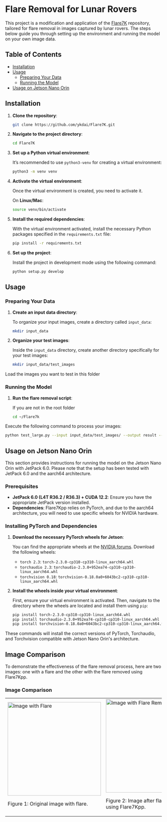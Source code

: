 # Flare Removal for Lunar Rovers

This project is a modification and application of the [Flare7K](https://github.com/ykdai/Flare7K.git) repository, tailored for flare removal in images captured by lunar rovers. The steps below guide you through setting up the environment and running the model on your own image data.

## Table of Contents

- [Installation](#installation)
- [Usage](#usage)
  - [Preparing Your Data](#preparing-your-data)
  - [Running the Model](#running-the-model)
- [Usage on Jetson Nano Orin](#usage-on-jetson-nano-orin)

## Installation

1. **Clone the repository**:

   ```bash
   git clone https://github.com/ykdai/Flare7K.git
2. **Navigate to the project directory**:

   ```bash
   cd Flare7K
3. **Set up a Python virtual environment**:

   It’s recommended to use `python3-venv` for creating a virtual environment:

   ```bash
   python3 -m venv venv

4. **Activate the virtual environment**:

   Once the virtual environment is created, you need to activate it.

   On **Linux/Mac**:

   ```bash
   source venv/bin/activate
5. **Install the required dependencies**:

   With the virtual environment activated, install the necessary Python packages specified in the `requirements.txt` file:

   ```bash
   pip install -r requirements.txt

6. **Set up the project**:

   Install the project in development mode using the following command:

   ```bash
   python setup.py develop
## Usage

### Preparing Your Data

1. **Create an input data directory**:

   To organize your input images, create a directory called `input_data`:

   ```bash
   mkdir input_data


2. **Organize your test images**:

   Inside the `input_data` directory, create another directory specifically for your test images:

   ```bash
   mkdir input_data/test_images

  Load the images you want to test in this folder


### Running the Model

1. **Run the flare removal script**:

   If you are not in the root folder
   ```bash
   cd ~/Flare7k

  Execute the following command to process your images:

   ```bash
   python test_large.py --input input_data/test_images/ --output result --model_path experiments/net_g_last.pth --flare7kpp
  ```   


## Usage on Jetson Nano Orin

This section provides instructions for running the model on the Jetson Nano Orin with JetPack 6.0. Please note that the setup has been tested with JetPack 6.0 and the aarch64 architecture.

### Prerequisites

- **JetPack 6.0 (L4T R36.2 / R36.3) + CUDA 12.2**: Ensure you have the appropriate JetPack version installed.
- **Dependencies**: Flare7Kpp relies on PyTorch, and due to the aarch64 architecture, you will need to use specific wheels for NVIDIA hardware.

### Installing PyTorch and Dependencies

1. **Download the necessary PyTorch wheels for Jetson**:

   You can find the appropriate wheels at the [NVIDIA forums](https://forums.developer.nvidia.com/t/pytorch-for-jetson/72048). Download the following wheels:

   - `torch 2.3`: `torch-2.3.0-cp310-cp310-linux_aarch64.whl`
   - `torchaudio 2.3`: `torchaudio-2.3.0+952ea74-cp310-cp310-linux_aarch64.whl`
   - `torchvision 0.18`: `torchvision-0.18.0a0+6043bc2-cp310-cp310-linux_aarch64.whl`

2. **Install the wheels inside your virtual environment**:

   First, ensure your virtual environment is activated. Then, navigate to the directory where the wheels are located and install them using `pip`:

   ```bash
   pip install torch-2.3.0-cp310-cp310-linux_aarch64.whl
   pip install torchaudio-2.3.0+952ea74-cp310-cp310-linux_aarch64.whl
   pip install torchvision-0.18.0a0+6043bc2-cp310-cp310-linux_aarch64.whl

These commands will install the correct versions of PyTorch, Torchaudio, and Torchvision compatible with Jetson Nano Orin's architecture.

## Image Comparison

To demonstrate the effectiveness of the flare removal process, here are two images: one with a flare and the other with the flare removed using Flare7Kpp.

### Image Comparison

<table>
<tr>
<td>
    <img src="[lunalab1.jpg](https://github.com/serna01/flare-removal-7Kpp/blob/main/lunalab1.jpg)" alt="Image with Flare" style="width: 300px;"/>
    <p>Figure 1: Original image with flare.</p>
</td>
<td>
    <img src="[lunalab17kpp.jpg](https://github.com/serna01/flare-removal-7Kpp/blob/main/lunalab17kpp.jpg)" alt="Image with Flare Removed" style="width: 300px;"/>
    <p>Figure 2: Image after flare removal using Flare7Kpp.</p>
</td>
</tr>
</table>

